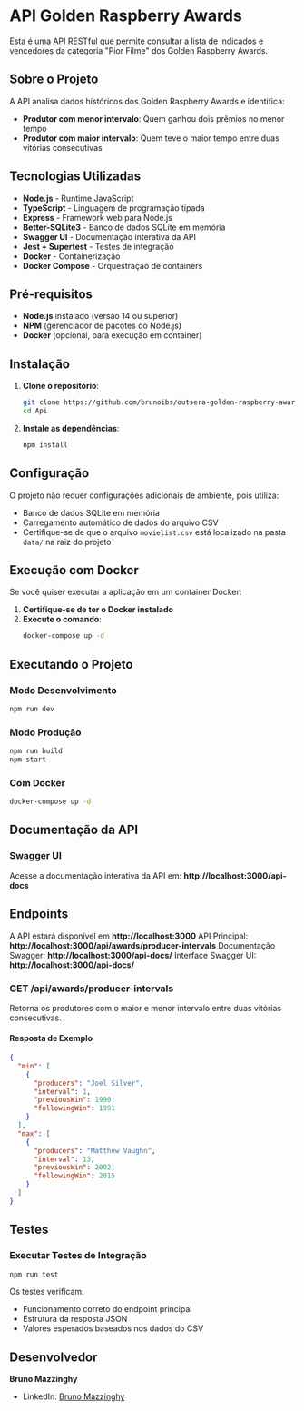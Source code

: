 # API Golden Raspberry Awards

Esta é uma API RESTful que permite consultar a lista de indicados e vencedores da categoria "Pior Filme" dos Golden Raspberry Awards.

## Sobre o Projeto

A API analisa dados históricos dos Golden Raspberry Awards e identifica:
- **Produtor com menor intervalo**: Quem ganhou dois prêmios no menor tempo
- **Produtor com maior intervalo**: Quem teve o maior tempo entre duas vitórias consecutivas

## Tecnologias Utilizadas

- **Node.js** - Runtime JavaScript
- **TypeScript** - Linguagem de programação tipada
- **Express** - Framework web para Node.js
- **Better-SQLite3** - Banco de dados SQLite em memória
- **Swagger UI** - Documentação interativa da API
- **Jest + Supertest** - Testes de integração
- **Docker** - Containerização
- **Docker Compose** - Orquestração de containers

## Pré-requisitos

- **Node.js** instalado (versão 14 ou superior)
- **NPM** (gerenciador de pacotes do Node.js)
- **Docker** (opcional, para execução em container)

## Instalação

1. **Clone o repositório**:
   ```bash   
   git clone https://github.com/brunoibs/outsera-golden-raspberry-awards.git
   cd Api
   ```

2. **Instale as dependências**:
   ```bash
   npm install
   ```

## Configuração

O projeto não requer configurações adicionais de ambiente, pois utiliza:
- Banco de dados SQLite em memória
- Carregamento automático de dados do arquivo CSV
- Certifique-se de que o arquivo `movielist.csv` está localizado na pasta `data/` na raiz do projeto

## Execução com Docker

Se você quiser executar a aplicação em um container Docker:

1. **Certifique-se de ter o Docker instalado**
2. **Execute o comando**:
   ```bash
   docker-compose up -d
   ```

## Executando o Projeto

### Modo Desenvolvimento
```bash
npm run dev
```

### Modo Produção
```bash
npm run build
npm start
```

### Com Docker
```bash
docker-compose up -d
```

## Documentação da API

### Swagger UI
Acesse a documentação interativa da API em:
**http://localhost:3000/api-docs**

## Endpoints
A API estará disponível em **http://localhost:3000**
  API Principal: **http://localhost:3000/api/awards/producer-intervals**
  Documentação Swagger: **http://localhost:3000/api-docs/**
  Interface Swagger UI: **http://localhost:3000/api-docs/**

### GET /api/awards/producer-intervals

Retorna os produtores com o maior e menor intervalo entre duas vitórias consecutivas.

#### Resposta de Exemplo

```json
{
  "min": [
    {
      "producers": "Joel Silver",
      "interval": 1,
      "previousWin": 1990,
      "followingWin": 1991
    }
  ],
  "max": [
    {
      "producers": "Matthew Vaughn",
      "interval": 13,
      "previousWin": 2002,
      "followingWin": 2015
    }
  ]
}
```

## Testes

### Executar Testes de Integração
```bash
npm run test
```

Os testes verificam:
- Funcionamento correto do endpoint principal
- Estrutura da resposta JSON
- Valores esperados baseados nos dados do CSV

## Desenvolvedor

**Bruno Mazzinghy**
- LinkedIn: [Bruno Mazzinghy](https://www.linkedin.com/in/bruno-mazzinghy-78779145/)


